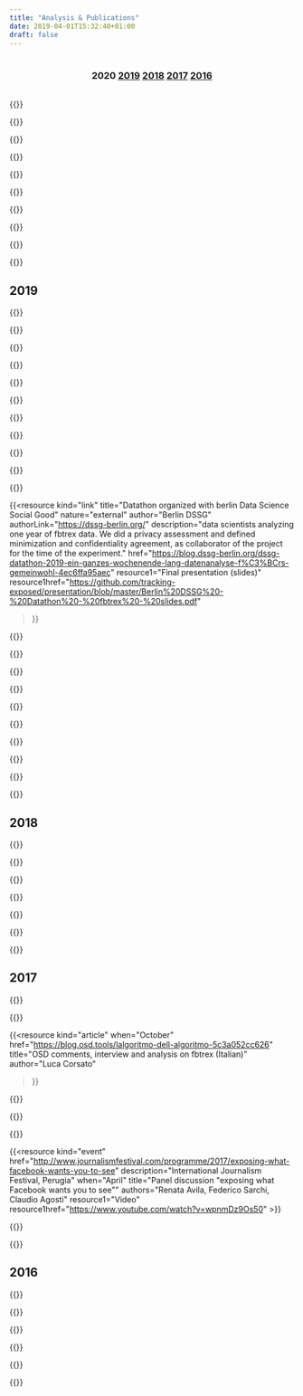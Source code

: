 ```yaml
---
title: "Analysis & Publications"
date: 2019-04-01T15:32:40+01:00
draft: false
---
```

<h3
  style="text-align:center;padding-top:1em;padding-bottom:1em;" class="highlight secondary">
    2020
    <a href="#2019">2019</a>
    <a href="#2018">2018</a>
    <a href="#2017">2017</a>
    <a href="#2016">2016</a>
</h3>

{{<resource
  kind="link"
  when="September"
  title="(Italian) radio interview before Tracking Exposed Workshop"
  description="DisruptionLab in Berlino organized a three day event on Data Tracking, with panel discussion, keynotes and workshop. Tracking Exposed host a workshop named 'smash the filter bubble'. Salvatore got interviewed by a Radio show in Colone that transmits also in Italian"
  href="https://www1.wdr.de/radio/cosmo/programm/sendungen/radio-colonia/il-tema/algoritmi-facebook-100.html"
  resource1="Workshop schedule"
  resource1href="https://www.disruptionlab.org/data-cities#workshops"
  resource2="Facebook event"
  resource2href="https://www.facebook.com/events/299142674482022/">}}
  
{{<resource
  kind="link"
  title="Designing data transparency – ideas from the community"
  description="YourData is openDemocracy’s project to bring more transparency to data use on the web. Personalisation is where websites shows you specific content dependent on data they have about you. Like showing you information about floral dresses because they think you’re a woman, or more articles about Bernie Sanders because you’re viewing from the US. -- this is the opening of YourData initiative from openDemocracy, as Tracking Exposed we partecipated with a few proposals"
  when="September"  
  nature="external"
  author="Matthew Linears"
  resource1="articles from Matthew Linears"
  resource1href="https://www.opendemocracy.net/en/author/matthew-linares/"
  href="https://www.opendemocracy.net/en/digitaliberties/designing-data-transparency-ideas-from-the-community/">}}

{{<resource
  kind="paper"
  title="Warehouse of information: Amazon's data collection practices and their relation to GDPR"
  when="September"  
  nature="external"
  author="Dimitri Koehorst (UvA master thesis)"
  authorLink="https://duckduckgo.com/?q=dimitri+koehorst+uva+amazon+algorithm+analysis"
  description="In recent times, data has become increasingly central to a variety of different companies. While the use of data has become widespread, there are some companies whose entire business model revolves around the use of data. One such company is Amazon. Initially it was merely an online bookstore, but as the company grew it incorporated multiple new branches, such as Amazon Web Services, which allow the company to collect data from a variety of different sources. Companies such as Amazon use this data to optimize their services, which allows them to gain certain advantages over their competitors. However, this usage of data is bound by international regulations, one of which is the GDPR, the new data protection legislation of the European Union. By using data collected from the Amazon.com webstore as a case study, this thesis investigates the shift of companies towards a data-oriented business model, and investigates certain problems that this shift brings. This is done through the research question: How can we conceptualize the data collection practices of Amazon in relation to the General Data Protection Regulation?"
  href="https://github.com/tracking-exposed/presentation/blob/master/Dimitri%20Koehorst%20Master%20Thesis%20Final%20Version.pdf">}}

{{<resource
  kind="paper"
  when="June"
  title="Implementing Eco’s Model Reader with Word Embeddings. An Experiment on Facebook Ideological Bots"
  description="First outline of a methodology for computational pragmatics using FBTREX dataset. In the paper, we found that the algorithm creates different model readers for each relevant theme in the dataset and that the right-wing ideology was dominant cross-profiles"
  href="https://iris.unimore.it/retrieve/handle/11380/1220856/300738/Paper_JADT_final-3.pdf"
  author="Leonardo Sanna">}}

{{<resource
  kind="link"
  when="Summer"
  title="Youtube collaborative observation"
  description="We apply the collaborative observation to YouTube, regardless the management and personalization of COVID-19 informative videos; we released open data, improved technology, and wrote a paper with preliminary findings."
  href="https://youtube.tracking.exposed/wetest/1/"
  resource2="analysis updates"
  resource2href="https://youtube.tracking.exposed/wetest/announcement-1/"
  resource1="preprint paper (14 pages)"
  resource1href="https://github.com/tracking-exposed/experiments-data/blob/master/wetest1/wetest-paper-submitted-preprint.pdf">}}

{{<resource
  kind="paper"
  when="April"
  title="Thinking Outside the Black-Box: The Case for “Algorithmic Sovereignty” in Social Media"
  author="Urbano Reviglio, Claudio Agosti"
  description="This article is an interdisciplinary critical analysis of personalization systems and the gatekeeping role of current mainstream social media. The first section presents a literature review of data-driven personalization and its challenges in social media. The second section sheds light on increasing concerns regarding algorithms’ ability to overtly persuade—and covertly manipulate—users for the sake of engagement, introducing the emergence of the exclusive ownership of behavioral modification through hyper-nudging techniques. The third section empirically analyzes users’ expectations and behaviors regarding such data-driven personalization to frame a conceptualization of users’ agency. The fourth section introduces the concept of “algorithmic sovereignty.” Current projects that aim to grant this algorithmic sovereignty highlight some potential applications. Together this novel theoretical framework and empirical applications suggest that, to preserve trust, social media should open their personalization algorithms to a social negotiation as the first step toward a more sustainable social media landscape. To decentralize the immense power of mainstream social media, guarantee a democratic oversight, and mitigate the unintended undesirable consequences of their algorithmic curation, public institutions and civil society could help in developing and researching public algorithms, fostering a collective awareness so as to eventually ensure a fair and accountable “algorithmic sovereignty.”"
  href="https://journals.sagepub.com/doi/full/10.1177/2056305120915613">}}

{{<resource
  kind="link"
  when="March"
  title="Pornhub collaborative observation"
  description="Our team worked on a new concept for algorithm analysis: collaborative observation. A bunch of people performs the same operation for 24 hours, and we began this experiment why watching Pornhub personalizaton and recommendation algorithm."
  href="https://pornhub.tracking.exposed/potest/final-1"
  resource1="web slides"
  resource1href="https://pornhub.tracking.exposed/slides/potest1/">}}

{{<resource
  kind="article"
  when="March"
  title="Exploring Facebook’s role in Ethiopia’s rising ethnic tensions"
  author="Syver Petersen"
  description="Africa’s second-most populous country is undergoing a political revolution forcing old and new ethnic grievances to the surface. A blog post on how Facebook is involved in Ethiopia’s political transition, and how fbtrex tool support the exploration of information diets differences, between the country’s largest ethnic groups"
  resource1="blogpost"
  resource1href="https://data-activism.net/2020/03/bigdata-sur-exploring-facebooks-role-in-ethiopias-rising-ethnic-tensions/">}}

{{<resource
  kind="event"
  when="January"
  title="Youtube Tracking Exposed — DMI UvA Winter School project pitch"
  description="Collective group work on polarization of the Brexit discussion seen through Youtube's personalization algorithm, coordinated by Salvatore Romano and Davide Beraldo"
  href="https://docs.google.com/document/d/1EkeEa6vnIQI1QH8xEIZkAbI23vn3ChsjoJs3U6tkeqo/edit"
  resource1="Final project report"
  resource1href="https://wiki.digitalmethods.net/Dmi/WinterSchool2020youtube"
  resource2="Project Pitch slides (on Prezi)"
  resource2href="https://prezi.com/view/AvoT0B1lnclMIq3k4LOU"
  resource3="Final presentation slides"
  resource3href="https://drive.google.com/open?id=1bOSi6853za6CRDYF1xdc8Os0EUQOWgma">}}

{{<resource
  kind="article"
  when="January"
  title="Youtube Tracking Exposed — DMI UvA Winter School Tutorial"
  authors="Salvatore Romano"
  description="Tutorial to explain the possible uses of the ytTREX tool, try it at https://youtube.tracking.exposed"
  resource1="Tutorial slides"
  resource1href="https://prezi.com/view/KqmfljOsE8HYvyT7TqGE">}}

## 2019

{{<resource
  kind="event"
  title="Assembly with the Amazon's workers of ADL Cobas grassroots trade union"
  when="December"  
  description="An informal discussion with some Amazon's workers inscribed to the grassroots trade union ADL Cobas Padova-Bassa Padovana and American activists from the Amazon Employees for Climate Justice group. After a brief introduction about amTREX tool, we discussed how Amazon's app tracks employees, trying to identify strategies to reduce the amount of data extracted and reflecting on potential GDPR compliance used as a tool for trade union negotiations. Partecipated by Salvatore Romano for trex." >}}

{{<resource
  kind="event"
  title="RAI national television with amazon.tracking.exposed (Italian Documentary on Amazon)"
  when="December"  
  href="https://vimeo.com/378307005"
  description="A long documentary on Amazon empire, and our original research on how Algorithm accountability tools might handy to infer personal data usage in personalization algorithms. Our research display and explain with the video on surveillance capitalism and tools for personal investigation. The report is quite basic and lack of the robustness of a large scale tool. -- Featuring Claudio Agosti, Riccardo Coluccini, Giulia Corona, Salvatore Romano. To see the video you have to write 'trex'"
  resource1="Our new supported platform"
  resource1href="https://amazon.tracking.exposed" >}}

{{<resource
  kind="event"
  title="Porno, Algoritmi e Tordimatti!"
  when="November"  
  description="A special event to annount pornhub.tracking.exposed! in Italian language. We tried a new format, looking forward to replicate."
  href="https://pornhub.tracking.exposed/tordimatti" >}}

{{<resource
  kind="event"
  title="KiKK - The resistance against algorithm monopoly"
  when="October"  
  description="How many of your information comes from Youtube or Facebook? Internet is born as a decentralized network of knowledge and technologies, but nowadays, two corporations become our cultural reality. This talk will try to make understand the power exerted by the online platforms.  As society, we are not following it, seeing it, fear it, and then regulate and adjudicated. Claudio Agosti will talk about tracking.exposed, a free software project means to enable people in understanding, play, and criticize how algorithms interfere with reality's perception."
  href="https://www.kikk.be/2019/en/program/conferences-1/claudio-agosti-1" >}}

{{<resource
  kind="event"
  title="World Forum Democracy"
  when="October"  
  description="Social media are at the core of information nowadays. This lab will tackle the pressing issue that is quality control of shared information in social media, through monitoring and accountability mechanism mainly. How can we use social media as an ally for critically assessing topical subjects? How do we hold them accountable for the information that goes through them? Is social media moderation and freedom of expression compatible? -- Leonardo Sanna has been a contract doctoral student at the University of Modena and Reggio Emilia (Italy) since November 2018, where he has been working on the analysis of Big Data from a semiotic perspective. His research focuses on a combination of quantitative and qualitative methods for social media analysis. Currently, he is studying, on Facebook, the two phenomena known as 'filter bubble' and 'echo chamber'. In particular, he works on the data of the FBTREX group."
  authors="Leonardo Senna"
  href="https://www.coe.int/en/web/world-forum-democracy/lab-8-social-media-freedom-and-accountability" >}}

{{<resource
  kind="event"
  title="Beyond Future design"
  when="September"  
  description="Accountability and AI"
  href="https://www.beyond-festival.com/programm_2019.pdf" >}}

{{<resource
  kind="article"
  title="Facebook's Algorithm Shapes Our Lives. This Hacker Wants to Find Out How."
  when="July"  
  nature="external"
  author="Alex Fanta"
  authorLink="https://netzpolitik.org/author/alexander-fanta/"
  description="Netzpolitik interview to Claudio Agosti on the Tracking Exposed project and plan"
  href="https://netzpolitik.org/2019/facebooks-algorithm-shapes-our-lives-this-hacker-wants-to-find-out-how/#spendenleiste" >}}

{{<resource
  when="June"
  title="algorithm exposed: Youtube — DMI UvA Summer School"
  kind="link"
  description="a dozen of scholars try to measure how YouTube algorithm personalize the 'related' video list"
  href="https://data-activism.net/2019/07/youtube-algorithm-exposed-dmi-summer-school-project-week-1/"
  resource1="Final report"
  resource1href="https://docs.google.com/document/d/1zZC7_GG6IFGnHtfk6cjqIDjDlYphZlds71ZeKMD2S9Y" >}}

{{<resource
  kind="link"
  title="when corporation pretend to help: Why we need data activism"
  when="May"
  nature="external"
  author="DATACTIVE"
  authorLink="https://data-activism.net/"
  description="The statement on the EU19 tracking exposed project website portrays why academic research should not be delimited by corporate conditions for research only;  we should engage in independent critical research to platforms that important for our online public democratic spaces."
  authors="Claudio Agosti"
  resource1="ALEX blogpost"
  resource1href="https://data-activism.net/2019/05/fbtrex-reaction-to-facebook-collaboration/"
  href="https://eu19.tracking.exposed/page/data-activism/" >}}

{{<resource
  kind="article"
  title="Facebooks Algorithmus formt unser Leben. Dieser Hacker will herausfinden wie."
  when="May"  
  nature="external"
  author="Alex Fanta"
  authorLink="https://netzpolitik.org/author/alexander-fanta/"
  language="German"
  description="Netzpolitik interview to Claudio Agosti on the Tracking Exposed project and plan"
  href="https://netzpolitik.org/2019/facebooks-algorithmus-formt-unser-leben-dieser-hacker-will-herausfinden-wie/" >}}

{{<resource
  kind="link"
  title="Data Exploitation in the Italian Elections"
  when="May"  
  nature="external"
  author="Privacy International"
  authorLink="https://privacyinternational.org"
  description="An inclusion of our analysis into a collection of tools to asses misinformation in electoral campaigns"
  authors="Fabio Chiusi, Claudio Agosti"
  href="https://privacyinternational.org/examples/data-exploitation-italian-elections" >}}

{{<resource
  kind="link"
  title="Datathon organized with berlin Data Science Social Good"
  nature="external"
  author="Berlin DSSG"
  authorLink="https://dssg-berlin.org/"
  description="data scientists analyzing one year of fbtrex data. We did a privacy assessment and defined minimization and confidentiality agreement, as collaborator of the project for the time of the experiment."
  href="https://blog.dssg-berlin.org/dssg-datathon-2019-ein-ganzes-wochenende-lang-datenanalyse-f%C3%BCrs-gemeinwohl-4ec6ffa95aec"
  resource1="Final presentation (slides)"
  resource1href="https://github.com/tracking-exposed/presentation/blob/master/Berlin%20DSSG%20-%20Datathon%20-%20fbtrex%20-%20slides.pdf"
  >}}

{{<resource
  kind="article"
  when="April"
  author="Paola Pietrandrea"
  nature="external"
  title="Devoiler Les Algorithmes Pour Sortir De Nos Bulles"
  language="French"
  description="The personalization algorithms used by social networks induce a segregation effect. In this post, the journalist assemble and analyze few articles of ours, and integrate with answers from Claudio, Umberto, Stefania and Federico."
  href="https://blogs.mediapart.fr/edition/europeennes-des-elections-sous-surveillance/article/110419/devoiler-les-algorithmes-pour-sortir-de-nos-bulles" >}}

{{<resource
  kind="article"
  title="Popping the Bubble"
  when="May"  
  authors="Umberto Boschi, Federico Sarchi"
  description="Don't delete your facbook profile - give it to science. An essay explaining facebook.tracking.exposed vision, results and goals"
  href="https://progressivepost.eu/the-mag/facebook-tracking-exposed-popping-the-bubble" >}}

{{<resource
  kind="article"
  title="Personalization algorithms and elections: breaking free of the filter bubble"
  when="February"  
  description="Personalisation algorithms allow platforms to carefully target web content to the tastes and interests of their users. They are at the core of social media platforms, dating apps, shopping and news sites. In this Op-ed on Internet Policy Review we share the project vision."
  authors="Stefania Milan and Claudio Agosti"
  href="https://policyreview.info/articles/news/personalisation-algorithms-and-elections-breaking-free-filter-bubble/1385" >}}

{{<resource
  kind="video"
  title="Transmediale: Affects Ex-Machina: Unboxing Social Data Algorithms"
  when="February"  
  description="Conventional media have long filtered information and influenced public opinion. In the age of social media, this process has become algorithmic and targeted, separating the whole of society into thousands of small filter bubbles that construct collective orientations and pilot viral phenomena. This panel examines how machine learning and obscure algorithms analyze and manipulate individual affects into political sentiments, eventually amplifying class, gender, and racial bias ― with Claudio Agosti, Ariana Dongus, Nayantara Ranganathan, Caroline Sinders. Organized by KIM | HfG Karlsruhe"
  href="https://transmediale.de/content/affects-ex-machina-unboxing-social-data-algorithms"
  resource1="Video"
  resource1hrefvideo="https://vimeo.com/322250610" >}}

{{<resource
  kind="event"
  title="How to unmask and fight online manipulation"
  when="February"  
  description="at the EDPS working group against misinformation. We highlight how research can use it and assess proper responsibilities to the actors in the misinformation chain. Platform are not neutral, we were looking how algorithm affects the information flows."
  href="https://www.eudebates.tv/eu_elections_2019/edps-for-eu-elections-how-to-unmask-and-fight-online-manipulation/" >}}

{{<resource
  kind="event"
  title="CPDP - Safeguarding elections an international problem with no international solution"
  when="January"
  description="Coordinated by TacticalTech. ― There is a growing body of research into data-driven elections world-wide and the international nature of the data and elections industry has been highlighted: from international platforms, to strategists in one country advising political groups in another, to paid targeted ads across borders. ― Ailidh Callander, Claudio Agosti, Paul Bernal, Victoria Peuvrelle"
  href="https://www.cpdpconferences.org/cpdp-panels/data-and-elections-an-international-problem-with-no-international-solution"
  resource1href="https://vimeo.com/317686100"
  resource1="Video" >}}

{{<resource
  kind="event"
  title="PrivacyCamp - Towards real safeguards: Data driven political campaigns and EU election"
  when="January"
  description="This panel aims to evaluate potential preventive mechanisms such as Facebook algorithmic transparency around online political targeting, EU Commission’s Action Plan against Disinformation, awareness raising on current and future campaigning practices, as well as efforts to protect media pluralism and freedom. ―  With Fanny Hidvegi, Elda Brogi, Claudio Agosti, Josh Smith and Eleonora Nestola"
  href="https://privacycamp.eu/?page_id=1067" >}}

{{<resource
  kind="link"
  href="https://eu19.tracking.exposed"
  when="January"
  title="Facebook algorithm analysis during the European Election: a campaign"
  description="Our goal and experiment were to build a replicable campaign. Researchers or activist are invited to reach out to us; we can help in replicate the campaign in times of conflicts, electoral campaign, or general observation on how forces distort the perception of the public debate."
  resource1="Action plan wrote in November 2018"
  resource1href="https://github.com/tracking-exposed/presentation/blob/master/European%20Election%20action%20plan%20-%20v1.3.pdf" >}}

{{<resource
  kind="event"
  title="Facebook Algorithm Exposed, DMI UvA Winter School"
  description="An experiment with a dozen of scholars, in keeping bots alive, test algorithm, see and play with data"
  authors="Giovanni Rossetti, Bilel Benbouzid, Davide Beraldo, Giulia Corona, Leonardo Sanna, Iain Emsley, Fatma Yalgin, Hannah Vischer, Victor Pak, Mathilde Simon, Victor Bouwmeester, Yao Chen, Sophia Melanson, Hanna Jemmer, Patrick Kapsch, Claudio Agosti, Jeroen de Vos"
  href="https://data-activism.net/2019/01/alex-dmi-winterschool/"
  resource1="slides"
  resource1href="https://github.com/tracking-exposed/presentation/blob/master/Facebook%20Algorithm%20Exposed%20(UvA%20WinterSchool%202019).pdf" >}}

{{<resource
   language="French"
   author="Par Martin Untersinger et Pauline Croquet"
   nature="external"
   when="January"
   kind="article"
   description="A generalist/technological article from/for Lemond, written by two journalists at the CCC (see below)"
   href="https://www.lemonde.fr/pixels/article/2018/12/30/reseaux-sociaux-donnees-personnelles-algorithmes-comment-inventer-un-futur-numerique-plus-radieux_5403732_4408996.html"
   title="Réseaux sociaux, données personnelles, algorithmes… comment inventer un futur numérique plus radieux ?" >}}

## 2018

{{<resource
  kind="video"
  title="CCC — Analyze the Facebook algorithm and reclaim algorithm sovereignty"
  when="December"
  description="Facebook monopoly is an issue, but looking for replacements it is not enough. We want to develop critical judgment on algorithms, on why data politics matter and educate, raise awareness for a broad audience."
  resource1href="https://github.com/tracking-exposed/presentation/blob/master/Analyzing%20the%20Facebook%20algorithm%20-%201.1%20-%2035c3.pdf"
  resource1="slides"
  href="https://fahrplan.events.ccc.de/congress/2018/Fahrplan/events/9797.html"
  resource2="video"
  resource2href="https://media.ccc.de/v/35c3-9797-analyze_the_facebook_algorithm_and_reclaim_data_sovereignty" >}}

{{<resource
  kind="paper"
  when="November"
  title="Fairness in online social network timelines: Measurements, models and mechanism design"
  description="(PEVA) Performance Evaluation 2018. DOI:10.1016/j.peva.2018.09.009"
  href="https://arxiv.org/pdf/1809.05530.pdf"
  authors="Eduardo Hargreaves, Claudio Agosti, Daniel Menasche, Giovanni Neglia, Alexandre Reiffers-Masson, and Eitan Altman" >}}

{{<resource
  kind="paper"
  when="October"
  title="Biases in the Facebook News Feed: a Case Study on the Italian Elections"
  description="Fosint-SI 2018, in conjunction with ASONAM 2018, Proceedings of the 2018 IEEE/ACM International Conference on Advances in Social Networks Analysis and Mining"
  href="https://arxiv.org/pdf/1807.08346.pdf"
  resource1="DOI"
  resource1href="https://doi.org/10.1109/ASONAM.2018.8508659"
  authors="Eduardo Hargreaves, Claudio Agosti, Daniel Menasche, Giovanni Neglia, Alexandre Reiffers-Masson, and Eitan Altman" >}}

{{<resource
  kind="paper"
  when="July"
  language="Brazilian"
  title="Visibilidade no Facebook: Modelos, Medições e Implicações"
  description="Proceedings of the Brazilian Workshop on Social Network Analysis and Mining"
  authors="Brasnam, Eduardo Hargreaves, Daniel Sadoc Menasché, Giovanni Neglia, and Claudio Agosti"
  resource1="Paper"
  resource1href="https://eduardohargreaves.files.wordpress.com/2018/07/visibilidade-facebook-modelos-7.pdf"
  href="http://portaldeconteudo.sbc.org.br/index.php/brasnam/article/view/3591)">}}

{{<resource
  kind="paper"
  when="July"
  title="Italian political election and digital propaganda"
  description="TacticalTech publish a report written by Claudio Agosti and Fabio Chiusi"
  href="https://ourdataourselves.tacticaltech.org/posts/overview-italy/"
  resource1="Open data"
  resource1hreflink="https://github.com/tracking-exposed/experiments-data/tree/master/e18" >}}

{{<resource
  kind="paper"
  nature="external"
  language="English, Spanish"
  when="April"
  author="WebFoundation"
  authors="Renata Ávila, Juan Ortiz Freuler and Craig Fagan. Claudio Agosti and the Facebook Tracking Exposed team"
  title="The invisible curation of content | Facebook’s News Feed and our information diets"
  description="WebFoundation released a report produced by a joint collaboration; We performed a test in Argentina, release open data and analysis of six profiles run by us. The experiment was meant to measure the algorithm influence on the perception of public debate."
  resource1="Open data"
  resource1href="https://github.com/tracking-exposed/experiments-data/tree/master/wto"
  href="https://webfoundation.org/research/the-invisible-curation-of-content-facebooks-news-feed-and-our-information-diets/" >}}

{{<resource
  kind="link"
  when="April"
  language="Italian"
  authors="Federico Sarchi, Claudio Agosti, Costantino Carugno, Barbara Gianessi, Riccardo Coluccini, Raffaele Angus, Laura Boschi, Gianluca Oldani, Umberto Boschi, Manuel d’Orso"
  title="Italian election 2018, our research output"
  description="An original analysis with profiles under our control. A fascinating series of discovery on how to measure the algorithm space. This is the same analysis we will talk about in the following 10 months page, because iconic, insightful, and pretty hard to coordinate."
  href="https://elezioni.tracking.exposed" >}}

## 2017

{{<resource
  description="The lab will examine the detrimental effects of social media filter bubbles and algorithms and will explore solutions to make readers more aware of their reading habits and help them to integrate different worldviews. "
  when="November"
  kind="event"
  href="https://www.coe.int/en/web/world-forum-democracy/2017-lab-bursting-social-media-eco-chambers"
  resource1="Laboratory: two pages final report"
  resource1href="http://rm.coe.int/wfd-2017-report-lab-7-bursting-social-media-eco-chambers/16807701f8"
  title="World Forum Democracy — Bursting social media eco chambers" >}}

{{<resource
  kind="article"
  when="October"
  href="https://www.opendemocracy.net/digitaliberties/claudio-agosti/could-populism-be-side-effect-of-personalized-algorithm"
  title="Could populism be a side effect of the Personalized Algorithm?"
  description="A rampant speculation in the title, and a more rational analysis on how to display impact of algorithms to social media users." >}}

{{<resource
  kind="article"
  when="October"
  href="https://blog.osd.tools/lalgoritmo-dell-algoritmo-5c3a052cc626"
  title="OSD comments, interview and analysis on fbtrex (Italian)"
  author="Luca Corsato"
>}}

{{<resource
  kind="video"
  href="https://www.youtube.com/watch?v=ct9d-o7NrSg"
  title="SHA2017 — Exposing what Facebook wants you to see"
  when="July"
  description="A talk about our early version of fbTREX, after 1 year of existence"
  resource1="Slides"
  resource1href="https://github.com/tracking-exposed/presentation/blob/master/FBTREX-SHA-2017.pdf" >}}

{{<resource
  kind="article"
  href="https://medium.com/@trackingexposed/facebook-algorithm-and-impact-on-media-french-election-experiment-1-d760ed5a242f"
  title="Facebook algorithm and impact on media: French election experiment #1"
  when="May"
  description="for the first time we used bots, or, dummy—profiles—under—our—control to test the algorithm discrimination."
  authors="Claudio Agosti, Raffaele Angus" >}}

{{<resource
  kind="article"
  href="https://magazine.journalismfestival.com/the-algorithm-medley-explaining-facebook-tracking-exposed/"
  title="The algorithm medley: explaining facebook.tracking.exposed"
  description="At the International Journalism Festival, their magazine covered the talk (see below)"
  nature="external"
  author="Andrea Gentili"
  authorLink="https://magazine.journalismfestival.com/author/andrea-gentili/"
  when="April" >}}

{{<resource
  kind="event"
  href="http://www.journalismfestival.com/programme/2017/exposing-what-facebook-wants-you-to-see"
  description="International Journalism Festival, Perugia"
  when="April"
  title="Panel discussion \"exposing what Facebook wants you to see\""
  authors="Renata Avila, Federico Sarchi, Claudio Agosti"
  resource1="Video"
  resource1href="https://www.youtube.com/watch?v=wpnmDz9Os50" >}}

{{<resource
  kind="article"
  href="https://www.oneworld.nl/achtergrond/deze-tool-checkt-facebook-echt-de-verkiezingen-beinvloedt/"
  language="Dutch"
  when="March"
  nature="external"
  author="Sanne Terlingen"
  authorLink="https://www.oneworld.nl/personen/sanne-terlingen/"
  description="Netherland elections were our first public experiment. Has been partially a failure because we understood how different are profiles around the social network. This, and the language barrier, made any analysis not insightful enough to be reported."
  title="Deze tool checkt of Facebook écht de verkiezingen beïnvloedt" >}}

{{<resource
  description="Toolbox Coworking, Turin"
  when="January"
  kind="event"
  title="Torino Hack Night"  
  href="/legacy/talks-torinohacknight/"
  authors="Constantino Carugno, Gilberto Conti" >}}

## 2016

{{<resource
  kind="event"
  title="facebook.tracking.exposed project announcement"
  description="At c-base, Berlin, one of the first video of fbTREX in the wild, when the beta version was beginning"
  resource1="Web slides"
  resource1href="/legacy/talks-netzpolitischer054/"
  href="https://vimeo.com/189842857"
  when="November" >}}

{{<resource
  kind="event"
  title="We got the first logo(s)"
  description="Luca Corsato built opensensorsdata (OSD) with Andrea Raimondi and Simone Cortesi. They been the first very sponsor of Tracking Exposed. Among other helps, the day before the presentation Luca sent the first logo. Yet already declined for Twitter and Youtube."
  href="https://tracking.exposed/news/2019-09-23-thanks-osd" >}}

{{<resource
  kind="event"
  when="October"
  title="facebook.tracking.exposed (code show-off)"
  description="At the C-Base Hack'n'Tell, when Alberto won the monthly price, our new web-extension was released!"
  href="https://docs.google.com/presentation/d/e/2PACX-1vR1Tz-G2fm9Nu0oe8lrAoG8aYCamT2kpZAn98B-AHP-ZNli88A4u5hOKrp-UMBDP4Iq2NP3Bl3xY0C5/pub?start=false&loop=false&slide=id.p"
  resources="we won a price but we lost the evidence!" >}}

{{<resource
  kind="event"
  when="October"
  title="facebook.tracking.exposed (project pitch)"
  description="At PyData the very first presentation of Alberto, when he started to develop the new web-extension"
  href="https://docs.google.com/presentation/d/1uDd2oNxWSOJPfm-Jrm0k-4SBS2BNAomfhF6Ef_609So/edit#slide=id.p"
  authors="Alberto Granzotto" >}}

{{<resource
  kind="video"
  when="September"
  title="a GIF!!"
  authors="Michele Invernizzi, Density Design of Politecnico Milan"
  description="An animated gif explaining our project, alpha stage (RARE! don't watch it too much)"
  href="https://media.giphy.com/media/hshH7kgCzN84NGme5M/giphy.gif" >}}

{{<resource
  kind="event"
  when="September"
  language="Italian"
  title="Cyber Resistance in 2016 consist in doing algorithm reversing!"
  description="The first appearance record in the public!"
  href="https://www.youtube.com/watch?v=ayZeNKjX4i4"
  authors="Claudio Agosti"
  description="This is the project inception to the public! The original title was complete by saying 'not encryption anymore', but might sounds misleading. Encryption is a fundamental element for protection, simply, the impact of social media in our perception of reality is unmeasured, subtle, and potentially scaring. But is not for fear this call, is because, with centralization, we lose as individual the ability to control our own algorithm. P.S. Despite this is first appearance of the project in public, the very first birthday was here: https://moca.olografix.org/en/moca-en/ !" >}}
